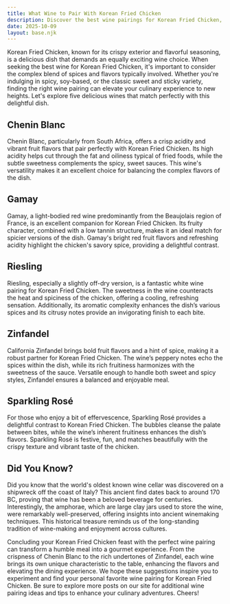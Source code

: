 ```yaml
---
title: What Wine to Pair With Korean Fried Chicken
description: Discover the best wine pairings for Korean Fried Chicken, from bold reds to crisp whites.
date: 2025-10-09
layout: base.njk
---
```


Korean Fried Chicken, known for its crispy exterior and flavorful seasoning, is a delicious dish that demands an equally exciting wine choice. When seeking the best wine for Korean Fried Chicken, it's important to consider the complex blend of spices and flavors typically involved. Whether you're indulging in spicy, soy-based, or the classic sweet and sticky variety, finding the right wine pairing can elevate your culinary experience to new heights. Let's explore five delicious wines that match perfectly with this delightful dish.

## Chenin Blanc

Chenin Blanc, particularly from South Africa, offers a crisp acidity and vibrant fruit flavors that pair perfectly with Korean Fried Chicken. Its high acidity helps cut through the fat and oiliness typical of fried foods, while the subtle sweetness complements the spicy, sweet sauces. This wine's versatility makes it an excellent choice for balancing the complex flavors of the dish.

## Gamay

Gamay, a light-bodied red wine predominantly from the Beaujolais region of France, is an excellent companion for Korean Fried Chicken. Its fruity character, combined with a low tannin structure, makes it an ideal match for spicier versions of the dish. Gamay's bright red fruit flavors and refreshing acidity highlight the chicken's savory spice, providing a delightful contrast.

## Riesling

Riesling, especially a slightly off-dry version, is a fantastic white wine pairing for Korean Fried Chicken. The sweetness in the wine counteracts the heat and spiciness of the chicken, offering a cooling, refreshing sensation. Additionally, its aromatic complexity enhances the dish’s various spices and its citrusy notes provide an invigorating finish to each bite.

## Zinfandel

California Zinfandel brings bold fruit flavors and a hint of spice, making it a robust partner for Korean Fried Chicken. The wine’s peppery notes echo the spices within the dish, while its rich fruitiness harmonizes with the sweetness of the sauce. Versatile enough to handle both sweet and spicy styles, Zinfandel ensures a balanced and enjoyable meal.

## Sparkling Rosé

For those who enjoy a bit of effervescence, Sparkling Rosé provides a delightful contrast to Korean Fried Chicken. The bubbles cleanse the palate between bites, while the wine’s inherent fruitiness enhances the dish’s flavors. Sparkling Rosé is festive, fun, and matches beautifully with the crispy texture and vibrant taste of the chicken.

## Did You Know?

Did you know that the world's oldest known wine cellar was discovered on a shipwreck off the coast of Italy? This ancient find dates back to around 170 BC, proving that wine has been a beloved beverage for centuries. Interestingly, the amphorae, which are large clay jars used to store the wine, were remarkably well-preserved, offering insights into ancient winemaking techniques. This historical treasure reminds us of the long-standing tradition of wine-making and enjoyment across cultures.

Concluding your Korean Fried Chicken feast with the perfect wine pairing can transform a humble meal into a gourmet experience. From the crispness of Chenin Blanc to the rich undertones of Zinfandel, each wine brings its own unique characteristic to the table, enhancing the flavors and elevating the dining experience. We hope these suggestions inspire you to experiment and find your personal favorite wine pairing for Korean Fried Chicken. Be sure to explore more posts on our site for additional wine pairing ideas and tips to enhance your culinary adventures. Cheers!